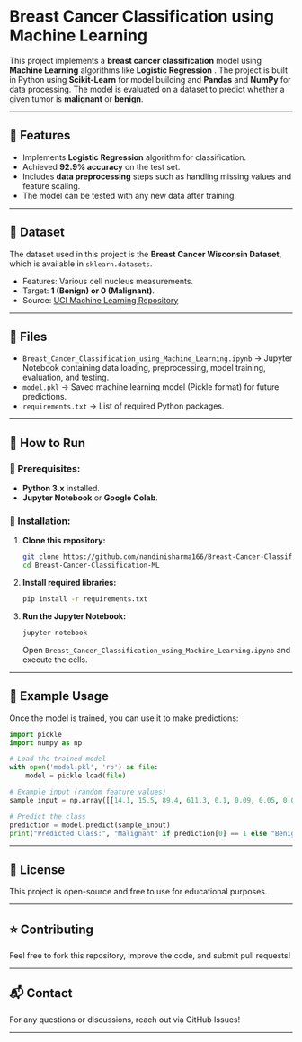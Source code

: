 # Breast Cancer Classification using Machine Learning

This project implements a **breast cancer classification** model using **Machine Learning** algorithms like **Logistic Regression** . The project is built in Python using **Scikit-Learn** for model building and **Pandas** and **NumPy** for data processing. The model is evaluated on a dataset to predict whether a given tumor is **malignant** or **benign**.

---
## 📌 Features
- Implements **Logistic Regression** algorithm for classification.
- Achieved **92.9% accuracy** on the test set.
- Includes **data preprocessing** steps such as handling missing values and feature scaling.
- The model can be tested with any new data after training.

---
## 📂 Dataset
The dataset used in this project is the **Breast Cancer Wisconsin Dataset**, which is available in `sklearn.datasets`.
- Features: Various cell nucleus measurements.
- Target: **1 (Benign) or 0 (Malignant)**.
- Source: [UCI Machine Learning Repository](https://archive.ics.uci.edu/ml/datasets/Breast+Cancer+Wisconsin+%28Diagnostic%29)

---
## 📂 Files
- `Breast_Cancer_Classification_using_Machine_Learning.ipynb` → Jupyter Notebook containing data loading, preprocessing, model training, evaluation, and testing.
- `model.pkl` → Saved machine learning model (Pickle format) for future predictions.
- `requirements.txt` → List of required Python packages.

---
## 🚀 How to Run

### 📌 Prerequisites:
- **Python 3.x** installed.
- **Jupyter Notebook** or **Google Colab**.

### 📌 Installation:
1. **Clone this repository:**
   ```bash
   git clone https://github.com/nandinisharma166/Breast-Cancer-Classification-ML.git
   cd Breast-Cancer-Classification-ML
   ```
2. **Install required libraries:**
   ```bash
   pip install -r requirements.txt
   ```
3. **Run the Jupyter Notebook:**
   ```bash
   jupyter notebook
   ```
   Open `Breast_Cancer_Classification_using_Machine_Learning.ipynb` and execute the cells.

---
## 🎯 Example Usage
Once the model is trained, you can use it to make predictions:
```python
import pickle
import numpy as np

# Load the trained model
with open('model.pkl', 'rb') as file:
    model = pickle.load(file)

# Example input (random feature values)
sample_input = np.array([[14.1, 15.5, 89.4, 611.3, 0.1, 0.09, 0.05, 0.06, 0.18, 0.07]])

# Predict the class
prediction = model.predict(sample_input)
print("Predicted Class:", "Malignant" if prediction[0] == 1 else "Benign")
```

---
## 📜 License
This project is open-source and free to use for educational purposes.

---
## ⭐ Contributing
Feel free to fork this repository, improve the code, and submit pull requests!

---
## 📬 Contact
For any questions or discussions, reach out via GitHub Issues!

---

